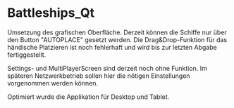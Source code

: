 Battleships_Qt
==============
Umsetzung des grafischen Oberfläche.
Derzeit können die Schiffe nur über den Button "AUTOPLACE" gesetzt werden.
Die Drag&Drop-Funktion für das händische Platzieren ist noch fehlerhaft und wird bis zur letzten Abgabe fertiggestellt.

Settings- und MultiPlayerScreen sind derzeit noch ohne Funktion. Im späteren Netzwerkbetrieb sollen hier die nötigen Einstellungen vorgenommen werden können.

Optimiert wurde die Applikation für Desktop und Tablet.
